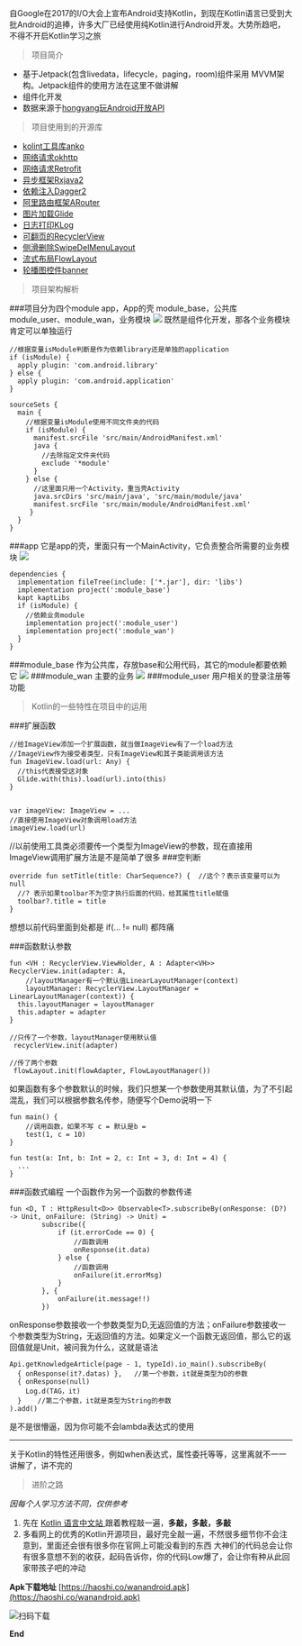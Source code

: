 自Google在2017的I/O大会上宣布Android支持Kotlin，到现在Kotlin语言已受到大批Android的追捧，许多大厂已经使用纯Kotlin进行Android开发。大势所趋吧，不得不开启Kotlin学习之旅

>项目简介

- 基于Jetpack(包含livedata，lifecycle，paging，room)组件采用 MVVM架构。Jetpack组件的使用方法在这里不做讲解
- 组件化开发
- 数据来源于[hongyang玩Android开放API](http://www.wanandroid.com/blog/show/2)
>项目使用到的开源库
- [kolint工具库anko](https://github.com/Kotlin/anko)
- [网络请求okhttp](https://github.com/square/okhttp)
- [网络请求Retrofit](https://github.com/square/retrofit)
- [异步框架Rxjava2](https://github.com/ReactiveX/RxJava)
- [依赖注入Dagger2](https://github.com/google/dagger)
- [阿里路由框架ARouter](https://github.com/alibaba/ARouter)
- [图片加载Glide](https://github.com/bumptech/glide)
- [日志打印KLog](https://github.com/ZhaoKaiQiang/KLog)
- [可翻页的RecyclerView](https://github.com/GcsSloop/pager-layoutmanager)
- [侧滑删除SwipeDelMenuLayout](https://github.com/mcxtzhang/SwipeDelMenuLayout)
- [流式布局FlowLayout](https://github.com/xiangcman/LayoutManager-FlowLayout)
- [轮播图控件banner](https://github.com/youth5201314/banner)

>项目架构解析

###项目分为四个module
app，App的壳
module_base，公共库
module_user、module_wan，业务模块
![](https://upload-images.jianshu.io/upload_images/12337722-f212f3574b2fc83f.jpeg?imageMogr2/auto-orient/strip%7CimageView2/2/w/1240)
既然是组件化开发，那各个业务模块肯定可以单独运行
```
//根据变量isModule判断是作为依赖library还是单独的application
if (isModule) {
  apply plugin: 'com.android.library'
} else {
  apply plugin: 'com.android.application'
}

sourceSets {
  main {
    //根据变量isModule使用不同文件夹的代码
    if (isModule) {
      manifest.srcFile 'src/main/AndroidManifest.xml'
      java {
        //去除指定文件夹代码
        exclude '*module'
      }
    } else {
      //这里面只用一个Activity，重当壳Activity
      java.srcDirs 'src/main/java', 'src/main/module/java'
      manifest.srcFile 'src/main/module/AndroidManifest.xml'
     }
  }
}
```
###app
它是app的壳，里面只有一个MainActivity，它负责整合所需要的业务模块
![](https://upload-images.jianshu.io/upload_images/12337722-12cfd686a8aa63fb.jpeg?imageMogr2/auto-orient/strip%7CimageView2/2/w/1240)
```
dependencies {
  implementation fileTree(include: ['*.jar'], dir: 'libs')
  implementation project(':module_base')
  kapt kaptLibs
  if (isModule) {
    //依赖业务module
    implementation project(':module_user')
    implementation project(':module_wan')
  }
}
```
###module_base
作为公共库，存放base和公用代码，其它的module都要依赖它
![](https://upload-images.jianshu.io/upload_images/12337722-94f4b61d6793d549.png?imageMogr2/auto-orient/strip%7CimageView2/2/w/1240)
###module_wan
主要的业务
![](https://upload-images.jianshu.io/upload_images/12337722-1fd4d92155442e3e.jpeg?imageMogr2/auto-orient/strip%7CimageView2/2/w/1240)
###module_user
用户相关的登录注册等功能
>Kotlin的一些特性在项目中的运用

###扩展函数
```
//给ImageView添加一个扩展函数，就当做ImageView有了一个load方法
//ImageView作为接受者类型，只有ImageView和其子类能调用该方法
fun ImageView.load(url: Any) {
  //this代表接受这对象
  Glide.with(this).load(url).into(this)
}


var imageView: ImageView = ...
//直接使用ImageView对象调用load方法
imageView.load(url)
```

//以前使用工具类必须要传一个类型为ImageView的参数，现在直接用ImageView调用扩展方法是不是简单了很多
###空判断
```
override fun setTitle(title: CharSequence?) {  //这个？表示该变量可以为null
  //? 表示如果toolbar不为空才执行后面的代码，给其属性title赋值
  toolbar?.title = title
}
```
想想以前代码里面到处都是 if(... !=  null) 都阵痛

###函数默认参数
```
fun <VH : RecyclerView.ViewHolder, A : Adapter<VH>> RecyclerView.init(adapter: A, 
    //layoutManager有一个默认值LinearLayoutManager(context)
    layoutManager: RecyclerView.LayoutManager = LinearLayoutManager(context)) {
  this.layoutManager = layoutManager
  this.adapter = adapter
}

//只传了一个参数，layoutManager使用默认值
 recyclerView.init(adapter)

//传了两个参数
 flowLayout.init(flowAdapter, FlowLayoutManager())
```
如果函数有多个参数默认的时候，我们只想某一个参数使用其默认值，为了不引起混乱，我们可以根据参数名传参，随便写个Demo说明一下
```
fun main() {
    //调用函数，如果不写 c = 默认是b = 
    test(1, c = 10)
}

fun test(a: Int, b: Int = 2, c: Int = 3, d: Int = 4) {
  ...
}
```
###函数式编程
一个函数作为另一个函数的参数传递
```
fun <D, T : HttpResult<D>> Observable<T>.subscribeBy(onResponse: (D?) -> Unit, onFailure: (String) -> Unit) =
        subscribe({
            if (it.errorCode == 0) {
                //函数调用
                onResponse(it.data)
            } else {
                //函数调用
                onFailure(it.errorMsg)
            }
        }, {
            onFailure(it.message!!)
        })
```
onResponse参数接收一个参数类型为D,无返回值的方法；onFailure参数接收一个参数类型为String，无返回值的方法。如果定义一个函数无返回值，那么它的返回值就是Unit，被问我为什么，这就是语法
```
Api.getKnowledgeArticle(page - 1, typeId).io_main().subscribeBy(
  { onResponse(it?.datas) },   //第一个参数，it就是类型为D的参数
  { onResponse(null)
    Log.d(TAG，it)
  }    //第二个参数，it就是类型为String的参数
).add()
```
是不是很懵逼，因为你可能不会lambda表达式的使用

---
关于Kotlin的特性还用很多，例如when表达式，属性委托等等，这里离就不一一讲解了，讲不完的

>进阶之路

*因每个人学习方法不同，仅供参考*
1. 先在 [Kotlin 语言中文站 ](https://www.kotlincn.net/docs/reference/)跟着教程敲一遍，**多敲，多敲，多敲**
2. 多看网上的优秀的Kotlin开源项目，最好完全敲一遍，不然很多细节你不会注意到，里面还会很有很多你在官网上可能没看到的东西
大神们的代码总会让你有很多意想不到的收获，起码告诉你，你的代码Low爆了，会让你有种从此回家带孩子吧的冲动


**Apk下载地址** [https://haoshi.co/wanandroid.apk](https://haoshi.co/wanandroid.apk)

![扫码下载](https://upload-images.jianshu.io/upload_images/12337722-ac489d01613e3fa2.png?imageMogr2/auto-orient/strip%7CimageView2/2/w/1240)

**End**







